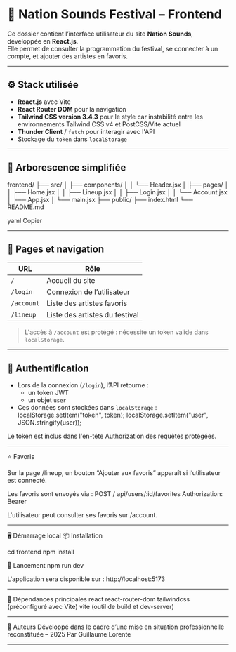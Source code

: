 # 🎨 Nation Sounds Festival – Frontend

Ce dossier contient l’interface utilisateur du site **Nation Sounds**, développée en **React.js**.  
Elle permet de consulter la programmation du festival, se connecter à un compte, et ajouter des artistes en favoris.

---

## ⚙️ Stack utilisée

- **React.js** avec Vite
- **React Router DOM** pour la navigation
- **Tailwind CSS version 3.4.3** pour le style car instabilité entre les environnements Tailwind CSS v4 et PostCSS/Vite actuel
- **Thunder Client** / `fetch` pour interagir avec l'API
- Stockage du `token` dans `localStorage`

---

## 📁 Arborescence simplifiée

frontend/
├── src/
│ ├── components/
│ │ └── Header.jsx
│ ├── pages/
│ │ ├── Home.jsx
│ │ ├── Lineup.jsx
│ │ ├── Login.jsx
│ │ └── Account.jsx
│ ├── App.jsx
│ └── main.jsx
├── public/
├── index.html
└── README.md

yaml
Copier

---

## 🧭 Pages et navigation

| URL        | Rôle                           |
| ---------- | ------------------------------ |
| `/`        | Accueil du site                |
| `/login`   | Connexion de l’utilisateur     |
| `/account` | Liste des artistes favoris     |
| `/lineup`  | Liste des artistes du festival |

> L'accès à `/account` est protégé : nécessite un token valide dans `localStorage`.

---

## 🔐 Authentification

- Lors de la connexion (`/login`), l’API retourne :
  - un token JWT
  - un objet `user`
- Ces données sont stockées dans `localStorage` :
  localStorage.setItem("token", token);
  localStorage.setItem("user", JSON.stringify(user));

Le token est inclus dans l'en-tête Authorization des requêtes protégées.

---

⭐ Favoris

Sur la page /lineup, un bouton “Ajouter aux favoris” apparaît si l’utilisateur est connecté.

Les favoris sont envoyés via :
POST / api/users/:id/favorites
Authorization: Bearer <token>

L'utilisateur peut consulter ses favoris sur /account.

---

🖥️ Démarrage local
📦 Installation

cd frontend
npm install

🚀 Lancement
npm run dev

L'application sera disponible sur : http://localhost:5173

---

🔗 Dépendances principales
react
react-router-dom
tailwindcss (préconfiguré avec Vite)
vite (outil de build et dev-server)

---

📌 Auteurs
Développé dans le cadre d’une mise en situation professionnelle reconstituée – 2025
Par Guillaume Lorente

---
